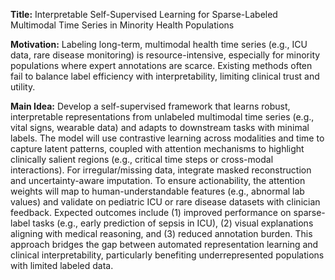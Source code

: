 **Title:** Interpretable Self-Supervised Learning for Sparse-Labeled Multimodal Time Series in Minority Health Populations  

**Motivation:** Labeling long-term, multimodal health time series (e.g., ICU data, rare disease monitoring) is resource-intensive, especially for minority populations where expert annotations are scarce. Existing methods often fail to balance label efficiency with interpretability, limiting clinical trust and utility.  

**Main Idea:** Develop a self-supervised framework that learns robust, interpretable representations from unlabeled multimodal time series (e.g., vital signs, wearable data) and adapts to downstream tasks with minimal labels. The model will use contrastive learning across modalities and time to capture latent patterns, coupled with attention mechanisms to highlight clinically salient regions (e.g., critical time steps or cross-modal interactions). For irregular/missing data, integrate masked reconstruction and uncertainty-aware imputation. To ensure actionability, the attention weights will map to human-understandable features (e.g., abnormal lab values) and validate on pediatric ICU or rare disease datasets with clinician feedback. Expected outcomes include (1) improved performance on sparse-label tasks (e.g., early prediction of sepsis in ICU), (2) visual explanations aligning with medical reasoning, and (3) reduced annotation burden. This approach bridges the gap between automated representation learning and clinical interpretability, particularly benefiting underrepresented populations with limited labeled data.